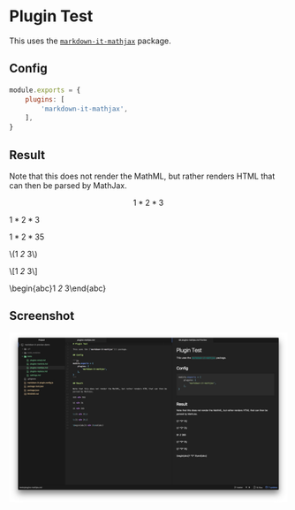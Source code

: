# Plugin Test

This uses the [`markdown-it-mathjax`](https://github.com/classeur/markdown-it-mathjax) package.

## Config

```js
module.exports = {
    plugins: [
        'markdown-it-mathjax',
    ],
}
```

## Result

Note that this does not render the MathML, but rather renders HTML that can then be parsed by MathJax.

$$1 *2* 3$$

$1 *2* 3$

$1 *2* 3$5

\\(1 *2* 3\\)

\\[1 *2* 3\\]

\begin{abc}1 *2* 3\end{abc}

## Screenshot

![mathjax](../.github/mathjax.jpg)